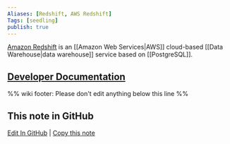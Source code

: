 ```yaml
---
Aliases: [Redshift, AWS Redshift]
Tags: [seedling]
publish: true
---
```


[Amazon Redshift](https://aws.amazon.com/redshift/) is an [[Amazon Web Services|AWS]] cloud-based [[Data Warehouse|data warehouse]] service based on [[PostgreSQL]].

## [Developer Documentation](https://docs.aws.amazon.com/redshift/latest/dg/welcome.html)

%% wiki footer: Please don't edit anything below this line %%

## This note in GitHub

<span class="git-footer">[Edit In GitHub](https://github.dev/data-engineering-community/data-engineering-wiki/blob/main/Tools/Amazon%20Redshift.md "git-hub-edit-note") | [Copy this note](https://raw.githubusercontent.com/data-engineering-community/data-engineering-wiki/main/Tools/Amazon%20Redshift.md "git-hub-copy-note") </span>
